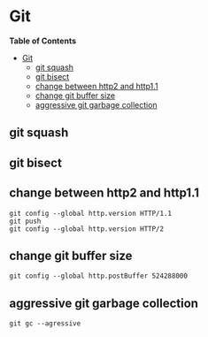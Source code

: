 # Git

<!-- markdown-toc start - Don't edit this section. Run M-x markdown-toc-refresh-toc -->
**Table of Contents**

- [Git](#git)
    - [git squash](#git-squash)
    - [git bisect](#git-bisect)
    - [change between http2 and http1.1](#change-between-http2-and-http11)
    - [change git buffer size](#change-git-buffer-size)
    - [aggressive git garbage collection](#aggressive-git-garbage-collection)

<!-- markdown-toc end -->


## git squash

## git bisect

## change between http2 and http1.1
```shell
git config --global http.version HTTP/1.1
git push
git config --global http.version HTTP/2
```

## change git buffer size
```shell
git config --global http.postBuffer 524288000

```


## aggressive git garbage collection
```shell
git gc --agressive

```
